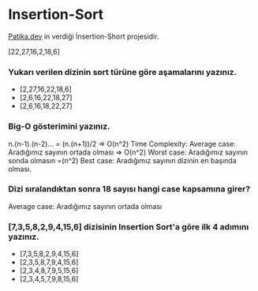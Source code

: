 # Insertion-Sort
[Patika.dev](www.https://www.patika.dev/tr) in verdiği İnsertion-Short projesidir.

[22,27,16,2,18,6] 

### Yukarı verilen dizinin sort türüne göre aşamalarını yazınız.

* [2,27,16,22,18,6]
* [2,6,16,22,18,27]
* [2,6,16,18,22,27]

### Big-O gösterimini yazınız.

n.(n-1).(n-2)... = (n.(n+1))/2 => O(n^2)
Time Complexity: 
Average case: Aradığımız sayının ortada olması => O(n^2)
Worst case: Aradığımız sayının sonda olmasın =(n^2)
Best case: Aradığımız sayının dizinin en başında olması.

### Dizi sıralandıktan sonra 18 sayısı hangi case kapsamına girer?

Average case: Aradığımız sayının ortada olması

### [7,3,5,8,2,9,4,15,6] dizisinin Insertion Sort'a göre ilk 4 adımını yazınız.

* [7,3,5,8,2,9,4,15,6]
* [2,3,5,8,7,9,4,15,6]
* [2,3,4,8,7,9,5,15,6]
* [2,3,4,5,7,9,8,15,6]








